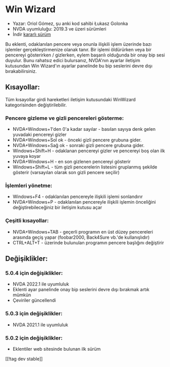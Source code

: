 # Win Wizard #

* Yazar: Oriol Gómez, şu anki kod sahibi Łukasz Golonka
* NVDA uyumluluğu: 2019.3 ve üzeri sürümleri
* İndir [kararlı sürüm][1]

Bu eklenti, odaklanılan pencere veya onunla ilişkili işlem üzerinde bazı
işlemler gerçekleştirmenize olanak tanır.  Bir işlemi öldürürken veya bir
pencereyi gösterirken / gizlerken, eylem başarılı olduğunda bir onay bip
sesi duyulur.  Bunu rahatsız edici bulursanız, NVDA'nın ayarlar iletişim
kutusundan Win Wizard'ın ayarlar panelinde bu bip seslerini devre dışı
bırakabilirsiniz.

## Kısayollar:
Tüm kısayollar girdi hareketleri iletişim kutusundaki WinWizard
kategorisinden değiştirilebilir.
### Pencere gizleme ve gizli pencereleri gösterme:
* NVDA+Windows+1'den 0'a kadar sayılar - basılan sayıya denk gelen yuvadaki
  pencereyi gizler
* NVDA+Windows+Sol ok - önceki gizli pencere grubuna gider.
* NVDA+Windows+Sağ ok - sonraki gizli pencere grubuna gider.
* Windows+Shift+H - odaklanan pencereyi gizler ve pencereyi boş olan ilk
  yuvaya koyar
* NVDA+Windows+H - en son gizlenen pencereyi gösterir
* Windows+Shift+L - tüm gizli pencerelerin listesini gruplanmış şekilde
  gösterir (varsayılan olarak son gizli pencere seçilir)

### İşlemleri yönetme:
* Windows+F4 - odaklanılan pencereyle ilişkili işlemi sonlandırır
* NVDA+Windows+P - odaklanılan pencereyle ilişkili işlemin önceliğini
  değiştirebileceğiniz bir iletişim kutusu açar

### Çeşitli kısayollar:
* NVDA+Windows+TAB - geçerli programın en üst düzey pencereleri arasında
  geçiş yapar (foobar2000, Back4Sure vb.'de kullanışlıdır)
* CTRL+ALT+T - üzerinde bulunulan programın pencere başlığını değiştirir

## Değişiklikler:

### 5.0.4 için değişiklikler:

* NVDA 2022.1 ile uyumluluk
* Eklenti ayar panelinde onay bip seslerini devre dışı bırakmak artık mümkün
* Çeviriler güncellendi

### 5.0.3 için değişiklikler:

* NVDA 2021.1 ile uyumluluk

### 5.0.2 için değişiklikler:

* Eklentiler web sitesinde bulunan ilk sürüm

[[!tag dev stable]]

[1]: https://www.nvaccess.org/addonStore/legacy?file=winwizard
